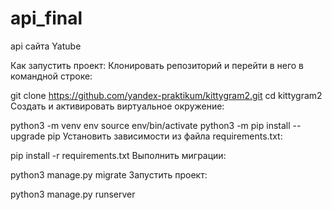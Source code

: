# api_final
api сайта Yatube

Как запустить проект:
Клонировать репозиторий и перейти в него в командной строке:

git clone https://github.com/yandex-praktikum/kittygram2.git
cd kittygram2
Cоздать и активировать виртуальное окружение:

python3 -m venv env
source env/bin/activate
python3 -m pip install --upgrade pip
Установить зависимости из файла requirements.txt:

pip install -r requirements.txt
Выполнить миграции:

python3 manage.py migrate
Запустить проект:

python3 manage.py runserver